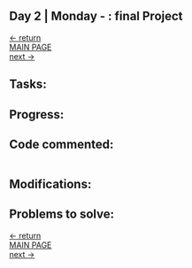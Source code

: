 
## Day 2 | Monday - : final Project
  
[← return](https://github.com/andresugartechea/introToIM/blob/main/finalProject/day1/day1.md)  
[MAIN PAGE](https://github.com/andresugartechea/introToIM/blob/main/finalProject/journal.md)  
[next →](https://github.com/andresugartechea/introToIM/blob/main/finalProject/day3/day3.md)  

## Tasks:


## Progress:



## Code commented: 



````

````



## Modifications:



## Problems to solve:

[← return](https://github.com/andresugartechea/introToIM/blob/main/finalProject/day1/day1.md)  
[MAIN PAGE](https://github.com/andresugartechea/introToIM/blob/main/finalProject/journal.md)  
[next →](https://github.com/andresugartechea/introToIM/blob/main/finalProject/day3/day3.md)  
